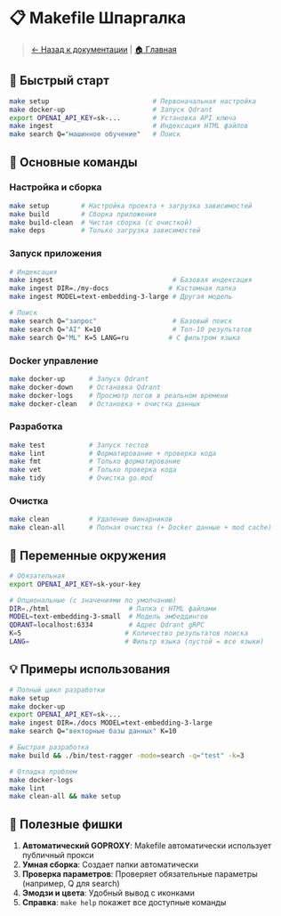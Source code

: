 # 📋 Makefile Шпаргалка

> [← Назад к документации](README.md) | [🏠 Главная](../README.md)

## 🚀 Быстрый старт

```bash
make setup                          # Первоначальная настройка
make docker-up                      # Запуск Qdrant
export OPENAI_API_KEY=sk-...        # Установка API ключа
make ingest                         # Индексация HTML файлов
make search Q="машинное обучение"   # Поиск
```

## 📖 Основные команды

### Настройка и сборка
```bash
make setup        # Настройка проекта + загрузка зависимостей
make build        # Сборка приложения
make build-clean  # Чистая сборка (с очисткой)
make deps         # Только загрузка зависимостей
```

### Запуск приложения
```bash
# Индексация
make ingest                              # Базовая индексация
make ingest DIR=./my-docs               # Кастомная папка
make ingest MODEL=text-embedding-3-large # Другая модель

# Поиск
make search Q="запрос"                   # Базовый поиск
make search Q="AI" K=10                  # Топ-10 результатов
make search Q="ML" K=5 LANG=ru          # С фильтром языка
```

### Docker управление
```bash
make docker-up      # Запуск Qdrant
make docker-down    # Остановка Qdrant
make docker-logs    # Просмотр логов в реальном времени
make docker-clean   # Остановка + очистка данных
```

### Разработка
```bash
make test           # Запуск тестов
make lint           # Форматирование + проверка кода
make fmt            # Только форматирование
make vet            # Только проверка кода
make tidy           # Очистка go.mod
```

### Очистка
```bash
make clean          # Удаление бинарников
make clean-all      # Полная очистка (+ Docker данные + mod cache)
```

## 🔧 Переменные окружения

```bash
# Обязательная
export OPENAI_API_KEY=sk-your-key

# Опциональные (с значениями по умолчанию)
DIR=./html                    # Папка с HTML файлами
MODEL=text-embedding-3-small  # Модель эмбеддингов
QDRANT=localhost:6334         # Адрес Qdrant gRPC
K=5                          # Количество результатов поиска
LANG=                        # Фильтр языка (пустой = все языки)
```

## 💡 Примеры использования

```bash
# Полный цикл разработки
make setup
make docker-up
export OPENAI_API_KEY=sk-...
make ingest DIR=./docs MODEL=text-embedding-3-large
make search Q="векторные базы данных" K=10

# Быстрая разработка
make build && ./bin/test-ragger -mode=search -q="test" -k=3

# Отладка проблем
make docker-logs
make lint
make clean-all && make setup
```

## 🎯 Полезные фишки

1. **Автоматический GOPROXY**: Makefile автоматически использует публичный прокси
2. **Умная сборка**: Создает папки автоматически
3. **Проверка параметров**: Проверяет обязательные параметры (например, Q для search)
4. **Эмодзи и цвета**: Удобный вывод с иконками
5. **Справка**: `make help` покажет все доступные команды
